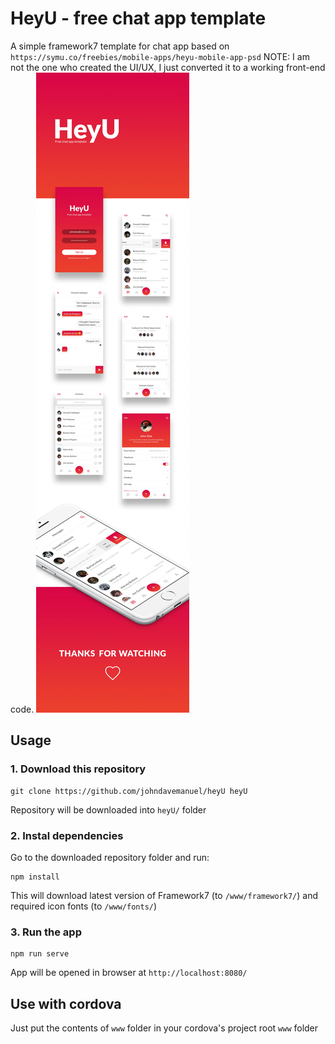 # HeyU - free chat app template
A simple framework7 template for chat app based on `https://symu.co/freebies/mobile-apps/heyu-mobile-app-psd`
NOTE: I am not the one who created the UI/UX, I just converted it to a working front-end code.
<img src="heyU.jpeg">

## Usage

### 1. Download this repository
```
git clone https://github.com/johndavemanuel/heyU heyU
```

Repository will be downloaded into `heyU/` folder

### 2. Instal dependencies

Go to the downloaded repository folder and run:
```
npm install
```

This will download latest version of Framework7 (to `/www/framework7/`) and required icon fonts (to `/www/fonts/`)

### 3. Run the app

```
npm run serve
```

App will be opened in browser at `http://localhost:8080/`

## Use with cordova

Just put the contents of `www` folder in your cordova's project root `www` folder
